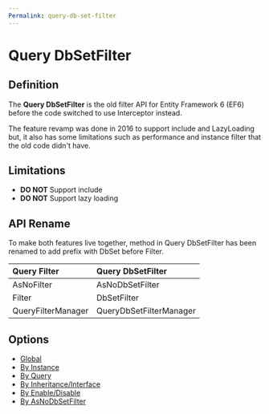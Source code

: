 ```yaml
---
Permalink: query-db-set-filter
---
```


# Query DbSetFilter

## Definition

The **Query DbSetFilter** is the old filter API for Entity Framework 6 (EF6) before the code switched to use Interceptor instead.

The feature revamp was done in 2016 to support include and LazyLoading but, it also has some limitations such as performance and instance filter that the old code didn't have.

## Limitations

 - **DO NOT** Support include
 - **DO NOT** Support lazy loading

## API Rename

To make both features live together, method in Query DbSetFilter has been renamed to add prefix with DbSet before Filter.

|Query Filter	|Query DbSetFilter |
|:------------- |:---------------- |
|AsNoFilter	|AsNoDbSetFilter|
|Filter	|DbSetFilter|
|QueryFilterManager	|QueryDbSetFilterManager|

## Options

 - [Global](options/ef6-query-db-set-filter-global.md)
 - [By Instance](options/ef6-query-db-set-filter-by-instance.md)
 - [By Query](options/ef6-query-db-set-filter-by-query.md)
 - [By Inheritance/Interface](options/ef6-query-db-set-filter-by-inheritance-interface.md)
 - [By Enable/Disable](options/ef6-query-db-set-filter-by-enable-disable.md)
 - [By AsNoDbSetFilter](options/ef6-query-db-set-filter-by-as-no-db-set-filter.md)
